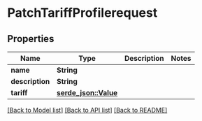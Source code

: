 # PatchTariffProfilerequest

## Properties

Name | Type | Description | Notes
------------ | ------------- | ------------- | -------------
**name** | **String** |  | 
**description** | **String** |  | 
**tariff** | [**serde_json::Value**](.md) |  | 

[[Back to Model list]](../README.md#documentation-for-models) [[Back to API list]](../README.md#documentation-for-api-endpoints) [[Back to README]](../README.md)


